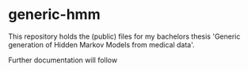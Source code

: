 # generic-hmm

This repository holds the (public) files for my bachelors thesis 'Generic generation of Hidden Markov Models from medical data'. 

Further documentation will follow
